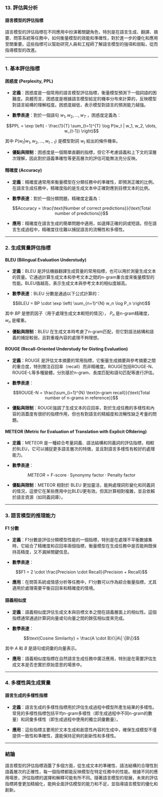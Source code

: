### **13. 評估與分析**

#### **語言模型的評估指標**

語言模型的評估指標在不同應用中扮演著關鍵角色，特別是在語言生成、翻譯、摘要、問答系統等任務中，如何衡量模型的效能和準確性，對於進一步的優化和應用至關重要。這些指標可以幫助研究人員和工程師了解語言模型的強項和弱點，從而指導模型的改進。

---

### **1. 基本評估指標**

#### **困惑度 (Perplexity, PPL)**

- **定義**：困惑度是一個常用的語言模型評估指標，衡量模型預測下一個詞語的困難度。具體而言，困惑度是根據語言模型給定的機率分布來計算的，反映模型對語言結構的理解程度。困惑度越低，表示模型對語言的預測能力越強。
  
- **數學表達**：對於一個語句  $`w_1, w_2, \dots, w_T`$ ，困惑度定義為：
  
```math
PPL = \exp \left( - \frac{1}{T} \sum_{t=1}^{T} \log P(w_t | w_1, w_2, \dots, w_{t-1}) \right)
```

  其中  $`P(w_t | w_1, w_2, \dots, w_{t-1})`$  是模型對詞  $`w_t`$  給出的條件機率。

- **優點與限制**：困惑度是一個簡單直觀的指標，但它不考慮語義和上下文的深層次理解，因此對於語義準確性等更高層次的評估可能無法充分反映。

#### **精確度 (Accuracy)**

- **定義**：精確度通常用來衡量模型在分類任務中的準確性，即預測正確的比例。在語言生成任務中，精確度指的是生成文本中正確對應到目標文本的比例。

- **數學表達**：對於一個分類問題，精確度定義為：
  
```math
Accuracy = \frac{\text{Number of correct predictions}}{\text{Total number of predictions}}
```


- **應用**：精確度在語言生成的簡單問題中適用，如選擇正確的詞或短語。但在語言生成過程中，精確度往往難以捕捉語言的流暢性和多樣性。

---

### **2. 生成質量評估指標**

#### **BLEU (Bilingual Evaluation Understudy)**

- **定義**：BLEU 是評估機器翻譯生成質量的常用指標，也可以用於測量生成文本的質量。它通過計算生成文本和參考文本之間的n-gram重合度來衡量模型的性能。BLEU值越高，表示生成文本與參考文本的相似度越高。

- **數學表達**：BLEU 分數是通過以下公式計算的：
  
```math
BLEU = BP \cdot \exp \left( \sum_{n=1}^{N} w_n \log P_n \right)
```

  其中  $`BP`$  是懲罰因子（用于處理生成文本較短的情況）， $`P_n`$  是n-gram精確度， $`w_n`$  是權重。

- **優點與限制**：BLEU 在生成文本時考慮了n-gram匹配，但它對語法結構和語義的捕捉較弱，且對重複內容的處理不夠理想。

#### **ROUGE (Recall-Oriented Understudy for Gisting Evaluation)**

- **定義**：ROUGE 是評估文本摘要的常用指標，它衡量生成摘要與參考摘要之間的重合度，特別關注召回率（recall）而非精確度。ROUGE包括ROUGE-N、ROUGE-L等多種變體，分別基於n-gram、長度匹配和語句匹配等進行評估。

- **數學表達**：
  
```math
ROUGE-N = \frac{\sum_{i=1}^{N} \text{n-gram recall}}{\text{Total number of n-grams in reference}}
```

  
- **優點與限制**：ROUGE強調了生成文本的召回率，對於生成任務的多樣性和內容的涵蓋度有很好的指標作用，但也有對語言的精細度和流暢性缺乏考量的問題。

#### **METEOR (Metric for Evaluation of Translation with Explicit ORdering)**

- **定義**：METEOR 是一種綜合考量詞義、語法結構和同義詞的評估指標，相較於BLEU，它可以捕捉更多語言層次的特徵，並且對語言多樣性有較好的處理能力。

- **數學表達**：
  
```math
METEOR = \text{F-score} \cdot \text{Synonymy factor} \cdot \text{Penalty factor}
```

  
- **優點與限制**：METEOR 相對於 BLEU 更加靈活，能夠處理詞形變化和同義詞的情況，這使它在某些應用中比BLEU更有效。但其計算相對複雜，並且依賴於語言資源（如同義詞庫）。

---

### **3. 語言模型的推理能力**

#### **F1 分數**

- **定義**：F1分數是評估分類模型性能的一個指標，特別是在處理不平衡數據集時，它結合了精確度和召回率兩個指標，衡量模型在生成任務中是否能夠既保持高精度，又不漏掉關鍵信息。

- **數學表達**：
  
```math
F1 = 2 \cdot \frac{Precision \cdot Recall}{Precision + Recall}
```


- **應用**：在問答系統或情感分析等任務中，F1分數可以作為綜合衡量指標，尤其適用於處理需要平衡召回率和精確度的情境。

#### **語義相似度**

- **定義**：語義相似度評估生成文本與目標文本之間在語義層面上的相似性。這個指標通常通過計算詞向量或句向量之間的餘弦相似度來完成。

- **數學表達**：
  
```math
\text{Cosine Similarity} = \frac{A \cdot B}{\|A\| \|B\|}
```

  其中  $`A`$  和  $`B`$  是語句或詞彙的向量表示。

- **應用**：語義相似度指標在自然語言生成任務中廣泛應用，特別是在需要評估生成文本是否忠實於原始意思的場景中。

---

### **4. 多樣性與生成質量**

#### **語言生成的多樣性指標**

- **定義**：語言生成的多樣性指標用於評估生成過程中模型所產生結果的多樣性。常見的多樣性指標包括平均n-gram多樣性（即生成過程中不同n-gram的數量）和詞彙多樣性（即生成過程中使用的獨立詞彙數量）。

- **應用**：這些指標主要用於文本生成和創意性內容的生成中，確保生成模型不僅提供一致性和準確性，還能保持足夠的創新性和多樣性。

---

### **結論**

語言模型的評估指標涵蓋了多個方面，從生成文本的準確性、語法結構的合理性到語義層次的正確性，每一個指標都能反映模型在特定任務中的性能。根據不同的應用場景，評估指標的選擇和解釋可能有所不同。隨著語言模型的發展，未來的評估指標將會更加精細化，能夠全面評估模型的能力和不足，並指導語言模型的優化和創新。